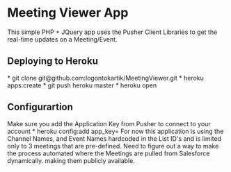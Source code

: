 <h1>Meeting Viewer App</h1>
This simple PHP + JQuery app uses the Pusher Client Libraries to get the real-time updates on a Meeting/Event.

<h2>Deploying to Heroku</h2>
* git clone git@github.com:logontokartik/MeetingViewer.git
* heroku apps:create
* git push heroku master
* heroku open

<h2>Configurartion</h2>
Make sure you add the Application Key from Pusher to connect to your account
* heroku config:add app_key=<YOUR PUSHER APP KEY> 

<TODO>
For now this application is using the Channel Names, and Event Names hardcoded in the List ID's and is limited only to 3 meetings that are pre-defined. 
Need to figure out a way to make the process automated where the Meetings are pulled from Salesforce dynamically. making them publicly available.	

